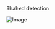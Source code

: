 Shahed detection

![Image](https://github.com/user-attachments/assets/70b248b0-a155-4b7d-9132-3594e5f8fed1)

